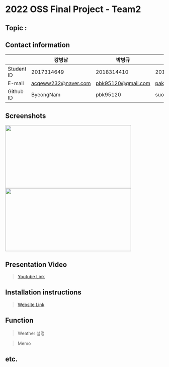 # 2022 OSS Final Project - Team2

## Topic : 

## Contact information
||강병남|박병규|박수연|
|---|---|---|---|
|Student ID|2017314649|2018314410|2019314704|
|E-mail|acqeww232@naver.com|pbk95120@gmail.com|paksy0428@g.skku.edu|
|Github ID|ByeongNam|pbk95120|suooo|

## Screenshots
<img src="https://via.placeholder.com/400x200" width="400" height="200"/>
<img src="https://via.placeholder.com/400x200" width="400" height="200"/>

## Presentation Video
> [Youtube Link]() <!-- 발표영상링크 -->
## Installation instructions
> [Website Link]() <!-- 웹사이트링크 -->
## Function

> Weather
> 설명

> Memo

## etc.
